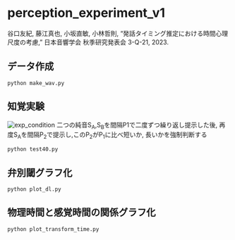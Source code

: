 # perception_experiment_v1
谷口友紀, 藤江真也, 小坂直敏, 小林哲則, “発話タイミング推定における時間心理尺度の考慮,” 日本音響学会 秋季研究発表会 3-Q-21, 2023.

## データ作成
```
python make_wav.py
```

## 知覚実験
![exp_condition](https://github.com/Yaguchan/perception_experiment_v1/assets/139691814/1aa87ac7-1d9a-4db5-82fa-3c3ee16a297c)
二つの純音S<sub>A</sub>,S<sub>B</sub>を間隔P1で二度ずつ繰り返し提示した後,
再度S<sub>A</sub>を間隔P<sub>2</sub>で提示し,このP<sub>2</sub>がP<sub>1</sub>に比べ短いか, ⻑いかを強制判断する
```
python test40.py
```

## 弁別閾グラフ化
```
python plot_dl.py
```

## 物理時間と感覚時間の関係グラフ化
```
python plot_transform_time.py
```